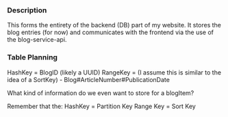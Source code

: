 ### Description

This forms the entirety of the backend (DB) part of my website. It stores the blog entries (for now) and communicates with the frontend via the use of the blog-service-api.

### Table Planning

HashKey = BlogID (likely a UUID)
RangeKey = (I assume this is similar to the idea of a SortKey) - Blog#ArticleNumber#PublicationDate

What kind of information do we even want to store for a blogItem?

Remember that the:
HashKey = Partition Key
Range Key = Sort Key
